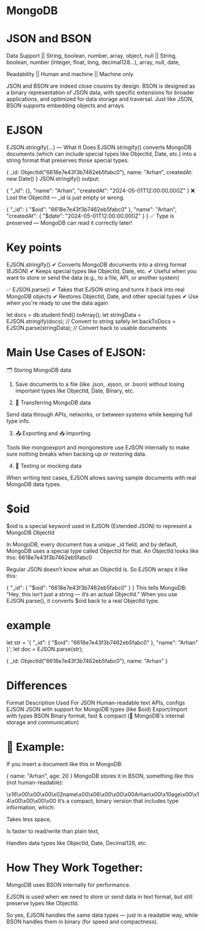# MongoDB 

# JSON and BSON

Data Support  ||
String, boolean, number, array, object, null ||
String, boolean, number (integer, float, long, decimal128...), array, null, date, 

Readability ||
Human and machine ||
Machine only

JSON and BSON are indeed close cousins by design. BSON is designed as a binary representation of JSON data, with specific extensions for broader applications, and optimized for data storage and traversal. Just like JSON, BSON supports embedding objects and arrays.


# EJSON

 EJSON.stringify(...) — What It Does
EJSON.stringify() converts MongoDB documents (which can include special types like ObjectId, Date, etc.) into a string format that preserves those special types.

{
  _id: ObjectId("6618e7e43f3b7462eb5fabc0"),
  name: "Arhan",
  createdAt: new Date()
}
JSON.stringify() output:

{
  "_id": {},
  "name": "Arhan",
  "createdAt": "2024-05-01T12:00:00.000Z"
}
❌ Lost the ObjectId — _id is just empty or wrong.


{
  "_id": { "$oid": "6618e7e43f3b7462eb5fabc0" },
  "name": "Arhan",
  "createdAt": { "$date": "2024-05-01T12:00:00.000Z" }
}
✅ Type is preserved — MongoDB can read it correctly later!


# Key points
EJSON.stringify()
✔ Converts MongoDB documents into a string format (EJSON)
✔ Keeps special types like ObjectId, Date, etc.
✔ Useful when you want to store or send the data (e.g., to a file, API, or another system)

✅ EJSON.parse()
✔ Takes that EJSON string and turns it back into real MongoDB objects
✔ Restores ObjectId, Date, and other special types
✔ Use when you're ready to use the data again

let docs = db.student.find().toArray();
let stringData = EJSON.stringify(docs); // Convert to string safely
let backToDocs = EJSON.parse(stringData); // Convert back to usable documents


# Main Use Cases of EJSON:
🗂️ Storing MongoDB data

1. Save documents to a file (like .json, .ejson, or .bson) without losing important types like ObjectId, Date, Binary, etc.

2. 🔄 Transferring MongoDB data

Send data through APIs, networks, or between systems while keeping full type info.

3. 📤 Exporting and 📥 Importing

Tools like mongoexport and mongorestore use EJSON internally to make sure nothing breaks when backing up or restoring data.

4. 🧪 Testing or mocking data

When writing test cases, EJSON allows saving sample documents with real MongoDB data types.


# $oid

$oid is a special keyword used in EJSON (Extended JSON) to represent a MongoDB ObjectId

In MongoDB, every document has a unique _id field, and by default, MongoDB uses a special type called ObjectId for that.
An ObjectId looks like this:
6618e7e43f3b7462eb5fabc0

Regular JSON doesn’t know what an ObjectId is. So EJSON wraps it like this:

{
  "_id": { "$oid": "6618e7e43f3b7462eb5fabc0" }
}
This tells MongoDB:
“Hey, this isn’t just a string — it’s an actual ObjectId.”
When you use EJSON.parse(), it converts $oid back to a real ObjectId type.

# example

let str = '{ "_id": { "$oid": "6618e7e43f3b7462eb5fabc0" }, "name": "Arhan" }';
let doc = EJSON.parse(str);


{
  _id: ObjectId("6618e7e43f3b7462eb5fabc0"),
  name: "Arhan"
}


# Differences

Format	Description	                                       Used For
JSON	Human-readable text	                              APIs, configs
EJSON	JSON with support for MongoDB types (like $oid)	  Export/import with types
BSON	Binary format, fast & compact	                  (🔧 MongoDB's internal storage and communication)


# 🧪 Example:
If you insert a document like this in MongoDB:

{ name: "Arhan", age: 20 }
MongoDB stores it in BSON, something like this (not human-readable):

\x16\x00\x00\x00\x02name\x00\x06\x00\x00\x00Arhan\x00\x10age\x00\x14\x00\x00\x00\x00
It’s a compact, binary version that includes type information, which:

Takes less space,

Is faster to read/write than plain text,

Handles data types like ObjectId, Date, Decimal128, etc.

# How They Work Together:
MongoDB uses BSON internally for performance.

EJSON is used when we need to store or send data in text format, but still preserve types like ObjectId.

So yes, EJSON handles the same data types — just in a readable way, while BSON handles them in binary (for speed and compactness).
